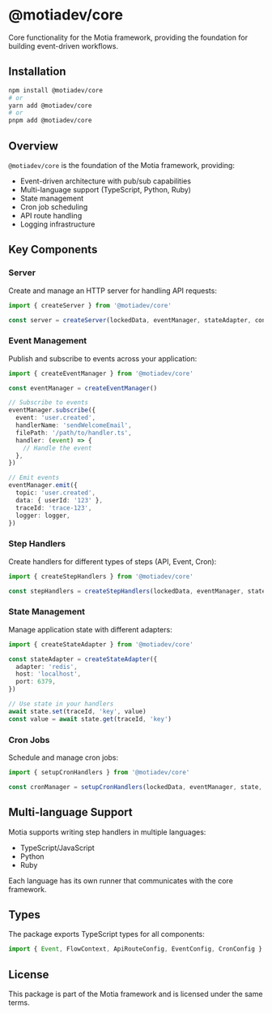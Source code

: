 # @motiadev/core

Core functionality for the Motia framework, providing the foundation for building event-driven workflows.

## Installation

```bash
npm install @motiadev/core
# or
yarn add @motiadev/core
# or
pnpm add @motiadev/core
```

## Overview

`@motiadev/core` is the foundation of the Motia framework, providing:

- Event-driven architecture with pub/sub capabilities
- Multi-language support (TypeScript, Python, Ruby)
- State management
- Cron job scheduling
- API route handling
- Logging infrastructure

## Key Components

### Server

Create and manage an HTTP server for handling API requests:

```typescript
import { createServer } from '@motiadev/core'

const server = createServer(lockedData, eventManager, stateAdapter, config)
```

### Event Management

Publish and subscribe to events across your application:

```typescript
import { createEventManager } from '@motiadev/core'

const eventManager = createEventManager()

// Subscribe to events
eventManager.subscribe({
  event: 'user.created',
  handlerName: 'sendWelcomeEmail',
  filePath: '/path/to/handler.ts',
  handler: (event) => {
    // Handle the event
  },
})

// Emit events
eventManager.emit({
  topic: 'user.created',
  data: { userId: '123' },
  traceId: 'trace-123',
  logger: logger,
})
```

### Step Handlers

Create handlers for different types of steps (API, Event, Cron):

```typescript
import { createStepHandlers } from '@motiadev/core'

const stepHandlers = createStepHandlers(lockedData, eventManager, state, config)
```

### State Management

Manage application state with different adapters:

```typescript
import { createStateAdapter } from '@motiadev/core'

const stateAdapter = createStateAdapter({
  adapter: 'redis',
  host: 'localhost',
  port: 6379,
})

// Use state in your handlers
await state.set(traceId, 'key', value)
const value = await state.get(traceId, 'key')
```

### Cron Jobs

Schedule and manage cron jobs:

```typescript
import { setupCronHandlers } from '@motiadev/core'

const cronManager = setupCronHandlers(lockedData, eventManager, state, loggerFactory)
```

## Multi-language Support

Motia supports writing step handlers in multiple languages:

- TypeScript/JavaScript
- Python
- Ruby

Each language has its own runner that communicates with the core framework.

## Types

The package exports TypeScript types for all components:

```typescript
import { Event, FlowContext, ApiRouteConfig, EventConfig, CronConfig } from '@motiadev/core'
```

## License

This package is part of the Motia framework and is licensed under the same terms.
